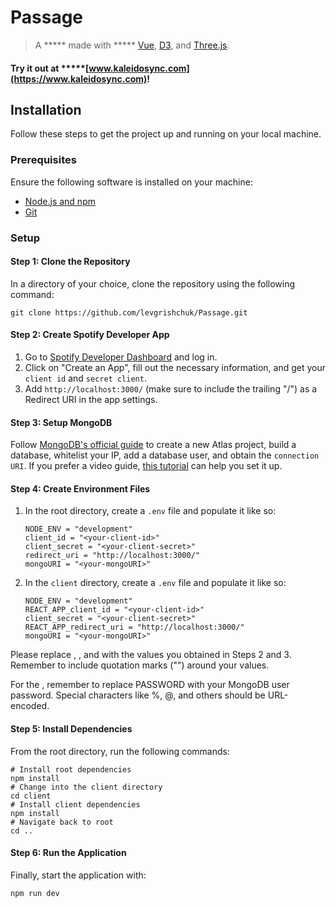 # Passage
> A ***** made with ***** [Vue](https://github.com/vuejs/vue), [D3](https://github.com/d3/d3), and [Three.js](https://github.com/mrdoob/three.js/).

#### Try it out at *****[www.kaleidosync.com](https://www.kaleidosync.com)!

## Installation

Follow these steps to get the project up and running on your local machine.

### Prerequisites

Ensure the following software is installed on your machine:

- [Node.js and npm](https://nodejs.org/en/download/)
- [Git](https://git-scm.com/downloads)

### Setup

#### Step 1: Clone the Repository

In a directory of your choice, clone the repository using the following command:

```shell
git clone https://github.com/levgrishchuk/Passage.git
```

#### Step 2: Create Spotify Developer App

1. Go to [Spotify Developer Dashboard](https://developer.spotify.com/dashboard/applications) and log in.
2. Click on "Create an App", fill out the necessary information, and get your `client id` and `secret client`.
3. Add `http://localhost:3000/` (make sure to include the trailing "/") as a Redirect URI in the app settings.

#### Step 3: Setup MongoDB

Follow [MongoDB's official guide](https://docs.mongodb.com/manual/installation/) to create a new Atlas project, build a database, whitelist your IP, add a database user, and obtain the `connection URI`. If you prefer a video guide, [this tutorial](https://www.youtube.com/watch?v=KKyag6t98g8) can help you set it up.

#### Step 4: Create Environment Files

1. In the root directory, create a `.env` file and populate it like so:
    ```shell
    NODE_ENV = "development"
    client_id = "<your-client-id>"
    client_secret = "<your-client-secret>"
    redirect_uri = "http://localhost:3000/"
    mongoURI = "<your-mongoURI>"
    ```
2. In the `client` directory, create a `.env` file and populate it like so:
    ```shell
    NODE_ENV = "development"
    REACT_APP_client_id = "<your-client-id>"
    client_secret = "<your-client-secret>"
    REACT_APP_redirect_uri = "http://localhost:3000/"
    mongoURI = "<your-mongoURI>"
    ```
Please replace <your-client-id>, <your-client-secret>, and <your-mongoURI> with the values you obtained in Steps 2 and 3. Remember to include quotation marks ("") around your values.

For the <your-mongoURI>, remember to replace PASSWORD with your MongoDB user password. Special characters like %, @, and others should be URL-encoded.

#### Step 5: Install Dependencies

From the root directory, run the following commands:

```shell
# Install root dependencies
npm install
# Change into the client directory
cd client
# Install client dependencies
npm install
# Navigate back to root
cd ..
```

#### Step 6: Run the Application

Finally, start the application with:

```shell
npm run dev
```

